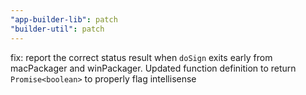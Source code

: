 ```yaml
---
"app-builder-lib": patch
"builder-util": patch
---
```


fix: report the correct status result when `doSign` exits early from macPackager and winPackager. Updated function definition to return `Promise<boolean>` to properly flag intellisense
